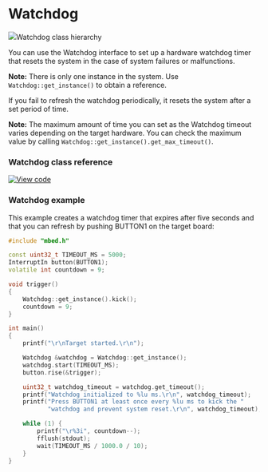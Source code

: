# Watchdog

<span class="images">![](https://os.mbed.com/docs/mbed-os/6.0.0-preview/mbed-os-api-doxy/classmbed_1_1_watchdog.png)<span>Watchdog class hierarchy</span></span>

You can use the Watchdog interface to set up a hardware watchdog timer that resets the system in the case of system failures or malfunctions.

<span class="notes">**Note:** There is only one instance in the system. Use `Watchdog::get_instance()` to obtain a reference. </span>

If you fail to refresh the watchdog periodically, it resets the system after a set period of time.

<span class="notes">**Note:** The maximum amount of time you can set as the Watchdog timeout varies depending on the target hardware. You can check the maximum value by calling `Watchdog::get_instance().get_max_timeout()`.</span>

### Watchdog class reference

[![View code](https://www.mbed.com/embed/?type=library)](https://os.mbed.com/docs/mbed-os/6.0.0-preview/mbed-os-api-doxy/classmbed_1_1_watchdog.html)

### Watchdog example

This example creates a watchdog timer that expires after five seconds and that you can refresh by pushing BUTTON1 on the target board:

```c++
#include "mbed.h"

const uint32_t TIMEOUT_MS = 5000;
InterruptIn button(BUTTON1);
volatile int countdown = 9;

void trigger()
{
    Watchdog::get_instance().kick();
    countdown = 9;
}

int main()
{
    printf("\r\nTarget started.\r\n");

    Watchdog &watchdog = Watchdog::get_instance();
    watchdog.start(TIMEOUT_MS);
    button.rise(&trigger);

    uint32_t watchdog_timeout = watchdog.get_timeout();
    printf("Watchdog initialized to %lu ms.\r\n", watchdog_timeout);
    printf("Press BUTTON1 at least once every %lu ms to kick the "
           "watchdog and prevent system reset.\r\n", watchdog_timeout);

    while (1) {
        printf("\r%3i", countdown--);
        fflush(stdout);
        wait(TIMEOUT_MS / 1000.0 / 10);
    }
}
```
